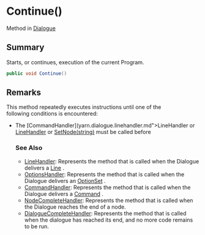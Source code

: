 # Continue()

Method in [Dialogue](yarn.dialogue.md)

## Summary

Starts, or continues, execution of the current Program.

```csharp
public void Continue()
```

## Remarks

This method repeatedly executes instructions until one of the\
following conditions is encountered:

*   The \[CommandHandler]\(yarn.dialogue.linehandler.md">LineHandler or [LineHandler](yarn.dialogue.commandhandler.md\)%0Ais%20called.%20After%20calling%20either%20of%20these%20handlers,%20the%20Dialogue%20will%0Await%20until%20\[Continue\(\)]\(yarn.dialogue.continue.md\)%20is%20called.%20Continue%20may%20be%20called%0Afrom%20inside%20the%20\[CommandHandler]\(yarn.dialogue.linehandler.md) or [SetNode(string)](yarn.dialogue.commandhandler.md\),%20or%20may%20be%20called%20at%20any%20future%20time.%3C/li%3E%0A%3Cli%3EThe%20\[OptionsHandler]\(yarn.dialogue.optionshandler.md\)%20is%20called.%20When%20this%20occurs,%0Athe%20Dialogue%20is%20waiting%20for%20the%20user%20to%20specify%20which%20of%20the%20options%0Ahas%20been%20selected,%20and%20\[SetSelectedOption\(int\)]\(yarn.dialogue.setselectedoption.md\)%20must%20be%0Acalled%20before%20\[Continue\(\)]\(yarn.dialogue.continue.md\)%20is%20called%20again.\)%3C/li%3E%0A%3Cli%3EThe%20Program%20reaches%20its%20end.%20When%20this%20occurs,%20\[Continue\(\)]\(yarn.dialogue.setnode.md) must be called before

    ### See Also

    * [LineHandler](yarn.linehandler.md): Represents the method that is called when the Dialogue delivers a [Line](yarn.line.md) .
    * [OptionsHandler](yarn.optionshandler.md): Represents the method that is called when the Dialogue delivers an [OptionSet](yarn.optionset.md) .
    * [CommandHandler](yarn.commandhandler.md): Represents the method that is called when the Dialogue delivers a [Command](yarn.command.md) .
    * [NodeCompleteHandler](yarn.nodecompletehandler.md): Represents the method that is called when the Dialogue reaches the end of a node.
    * [DialogueCompleteHandler](yarn.dialoguecompletehandler.md): Represents the method that is called when the dialogue has reached its end, and no more code remains to be run.
